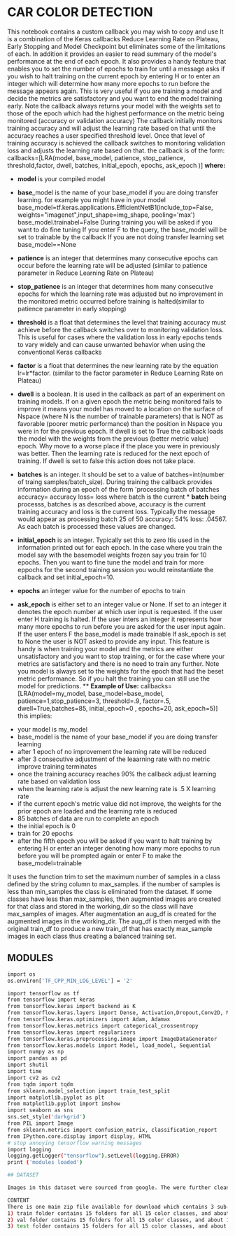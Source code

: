 # CAR COLOR DETECTION
This notebook contains a custom callback you may wish to copy and use
It is a combination of the Keras callbacks Reduce Learning Rate on Plateau,
Early Stopping and Model Checkpoint but eliminates some of the limitations
of each. In addition it provides an easier to read summary of the model's
performance at the end of each epoch. It also provides a handy feature
that enables you to set the number of epochs to train for until a message
asks if you wish to halt training on the current epoch by entering H or
to enter an integer which will determine how many more epochs to run
before the message appears again. This is very useful if you are training
a model and decide the metrics are satisfactory and you want to end
the model training early. Note the callback always returns your model
with the weights set to those of the epoch which had the highest performance
on the metric being monitored (accuracy or validation accuracy)
The callback initially monitors training accuracy and will adjust the learning
rate based on that until the accuracy reaches a user specified threshold
level. Once that level of training accuracy is achieved the callback switches
to monitoring validation loss and adjusts the learning rate based on that.
the callback is of the form:
callbacks=[LRA(model, base_model, patience, stop_patience, threshold,factor, dwell, batches, initial_epoch, epochs, ask_epoch )]
**where:**
  
* **model** is your compiled model
* **base**_model is the name of your base_model if you are doing transfer learning.
for example you might have in your model
base_model=tf.keras.applications.EfficientNetB1(include_top=False, weights="imagenet",input_shape=img_shape, pooling='max') base_model.trainabel=False During training you will be asked if you want to do fine tuning
If you enter F to the query, the base_model will be set to trainable by the callback If you are not doing transfer learning set base_model==None
* **patience** is an integer that determines many consecutive epochs can occur before the learning rate will be adjusted (similar to patience parameter in Reduce Learning Rate on Plateau)

* **stop_patience** is an integer that determines hom many consecutive epochs for which the learning rate was adjusted but no improvement in the monitored metric occurred before training is halted(similar to patience parameter in early stopping)

* **threshold** is a float that determines the level that training accuracy must achieve before the callback switches over to monitoring validation loss. This is useful for cases where the validation loss in early epochs tends to vary widely and can cause unwanted behavior when using the conventional Keras callbacks

* **factor** is a float that determines the new learning rate by the equation lr=lr*factor. (similar to the factor parameter in Reduce Learning Rate on Plateau)
* **dwell** is a boolean. It is used in the callback as part of an experiment on training models. If on a given epoch the metric being monitored fails to improve it means your model has moved to a location on the surface of Nspace (where N is the number of trainable parameters) that is NOT as favorable (poorer metric performance) than the position in Nspace you were in for the previous epoch. If dwell is set to True the callback loads the model with the weights from the previous (better metric value) epoch. Why move to a worse place if the place you were in previously was better. Then the learning rate is reduced for the next epoch of training. If dwell is set to false this action does not take place.
* **batches** is an integer. It should be set to a value of batches=int(number of traing samples/batch_size). During training the callback provides information during an epoch of the form 'processing batch of batches accuracy= accuracy loss= loss where batch is the current * **batch** being processs, batches is as described above, accuracy is the current training accuracy and loss is the current loss. Typically the message would appear as processing batch 25 of 50 accuracy: 54% loss: .04567. As each batch is processed these values are changed.
* **initial_epoch** is an integer. Typically set this to zero Itis used in the information printed out for each epoch. In the case where you train the model say with the basemodel weights frozen say you train for 10 epochs. Then you want to fine tune the model and train for more eppochs for the second training session you would reinstantiate the callback and set initial_epoch=10.
* **epochs** an integer value for the number of epochs to train
* **ask_epoch** is either set to an integer value or None. If set to an integer it denotes the epoch number at which user input is requested. If the user enter H training is halted. If the user inters an integer it represents how many more epochs to run before you are asked for the user input again. If the user enters F the base_model is made trainable If ask_epoch is set to None the user is NOT asked to provide any input. This feature is handy is when training your model and the metrics are either unsatisfactory and you want to stop training, or for the case where your metrics are satisfactory and there is no need to train any further. Note you model is always set to the weights for the epoch that had the beset metric performance. So if you halt the training you can still use the model for predictions.
** **Example of Use:**
callbacks=[LRA(model=my_model, base_model=base_model, patience=1,stop_patience=3,
threshold=.9, factor=.5, dwell=True,batches=85, initial_epoch=0 , epochs=20, ask_epoch=5)] this implies:

- your model is my_model
- base_model is the name of your base_model if you are doing transfer learning
- after 1 epoch of no improvement the learning rate will be reduced
- after 3 consecutive adjustment of the leaarning rate with no metric improve training terminates
- once the training accuracy reaches 90% the callback adjust learning rate based on validation loss
- when the learning rate is adjust the new learning rate is .5 X learning rate
- if the current epoch's metric value did not improve, the weights for the prior epoch are loaded and the learning rate is reduced
- 85 batches of data are run to complete an epoch
- the initial epoch is 0
- train for 20 epochs
- after the fifth epoch you will be asked if you want to halt training by entering H or enter an integer denoting how many more epochs to run before you will be prompted again or enter F to make the base_model=trainable


It uses the function trim to set the maximum number of samples in a class defined by the string column to max_samples. if the number of samples is less than min_samples the class is eliminated from the dataset. If some classes have less than max_samples, then augmented images are created for that class and stored in the working_dir so the class will have max_samples of images. After augmentation an aug_df is created for the augmented images in the working_dir. The aug_df is then merged with the original train_df to produce a new train_df that has exactly max_sample images in each class thus creating a balanced training set.

## MODULES

```sh
import os
os.environ['TF_CPP_MIN_LOG_LEVEL'] = '2'

import tensorflow as tf
from tensorflow import keras
from tensorflow.keras import backend as K
from tensorflow.keras.layers import Dense, Activation,Dropout,Conv2D, MaxPooling2D,BatchNormalization, Flatten
from tensorflow.keras.optimizers import Adam, Adamax
from tensorflow.keras.metrics import categorical_crossentropy
from tensorflow.keras import regularizers
from tensorflow.keras.preprocessing.image import ImageDataGenerator
from tensorflow.keras.models import Model, load_model, Sequential
import numpy as np
import pandas as pd
import shutil
import time
import cv2 as cv2
from tqdm import tqdm
from sklearn.model_selection import train_test_split
import matplotlib.pyplot as plt
from matplotlib.pyplot import imshow
import seaborn as sns
sns.set_style('darkgrid')
from PIL import Image
from sklearn.metrics import confusion_matrix, classification_report
from IPython.core.display import display, HTML
# stop annoying tensorflow warning messages
import logging
logging.getLogger("tensorflow").setLevel(logging.ERROR)
print ('modules loaded')

## DATASET

Images in this dataset were sourced from google. The were further cleaned up, post-processed, annotated and consolidated into a dataset. VCoR is a large scale and most diverse Vehicle color recognition dataset. VCoR contains 10k+ image samples and 15 color classes which is almost twice as diverse as the largest existing dataset. The 15 color categories represent the most popular vehicle color models according to CarMax, including: white, black, grey, silver, red, blue, brown, green, beige, orange, gold, yellow, purple, pink, and tan.

CONTENT
There is one main zip file available for download which contains 3 sub-folders.
1) train folder contains 15 folders for all 15 color classes, and about 7.5K images
2) val folder contains 15 folders for all 15 color classes, and about 1.5K images
3) test folder contains 15 folders for all 15 color classes, and about 1.5K images
